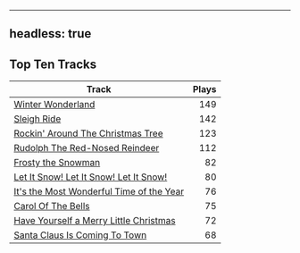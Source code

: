 
---
headless: true
---

## Top Ten Tracks

| Track | Plays |
| --- |  ---: |
|[Winter Wonderland](/songs/winter-wonderland)| 149|
|[Sleigh Ride](/songs/sleigh-ride)| 142|
|[Rockin' Around The Christmas Tree](/songs/rockin-around-the-christmas-tree)| 123|
|[Rudolph The Red-Nosed Reindeer](/songs/rudolph-the-red-nosed-reindeer)| 112|
|[Frosty the Snowman](/songs/frosty-the-snowman)| 82|
|[Let It Snow! Let It Snow! Let It Snow!](/songs/let-it-snow-let-it-snow-let-it-snow)| 80|
|[It's the Most Wonderful Time of the Year](/songs/its-the-most-wonderful-time-of-the-year)| 76|
|[Carol Of The Bells](/songs/carol-of-the-bells)| 75|
|[Have Yourself a Merry Little Christmas](/songs/have-yourself-a-merry-little-christmas)| 72|
|[Santa Claus Is Coming To Town](/songs/santa-claus-is-coming-to-town)| 68|
